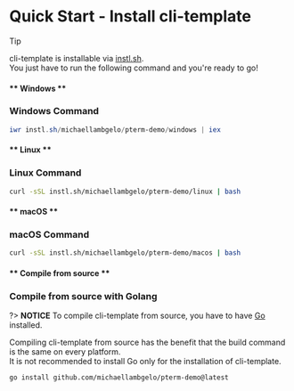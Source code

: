 # Quick Start - Install cli-template

> [!TIP]
> cli-template is installable via [instl.sh](https://instl.sh).\
> You just have to run the following command and you're ready to go!

<!-- tabs:start -->

#### ** Windows **

### Windows Command

```powershell
iwr instl.sh/michaellambgelo/pterm-demo/windows | iex
```

#### ** Linux **

### Linux Command

```bash
curl -sSL instl.sh/michaellambgelo/pterm-demo/linux | bash
```

#### ** macOS **

### macOS Command

```bash
curl -sSL instl.sh/michaellambgelo/pterm-demo/macos | bash
```

#### ** Compile from source **

### Compile from source with Golang

?> **NOTICE**
To compile cli-template from source, you have to have [Go](https://golang.org/) installed.

Compiling cli-template from source has the benefit that the build command is the same on every platform.\
It is not recommended to install Go only for the installation of cli-template.

```command
go install github.com/michaellambgelo/pterm-demo@latest
```

<!-- tabs:end -->
